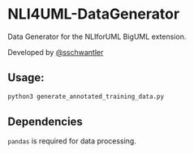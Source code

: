 # NLI4UML-DataGenerator
Data Generator for the NLIforUML BigUML extension.

Developed by [@sschwantler](https://github.com/sschwantler)


## Usage:

```bash
python3 generate_annotated_training_data.py
```

## Dependencies

`pandas` is required for data processing.

